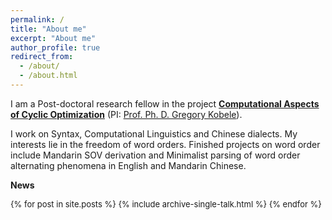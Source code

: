 ```yaml
---
permalink: /
title: "About me"
excerpt: "About me"
author_profile: true
redirect_from: 
  - /about/
  - /about.html
---
```


I am a Post-doctoral research fellow in the project __[Computational Aspects of Cyclic Optimization](https://www.philol.uni-leipzig.de/en/institute-of-linguistics/research/ru-cyclic-optimization/computational-aspects-of-cyclic-optimization)__ (PI: [Prof. Ph. D. Gregory Kobele](https://home.uni-leipzig.de/gkobele/)). 

I work on Syntax, Computational Linguistics and Chinese dialects. My interests lie in the freedom of word orders. Finished projects on word order include Mandarin SOV derivation and Minimalist parsing of word order alternating phenomena in English and Mandarin Chinese. 

**News**

 <font size="-1">

{% for post in site.posts %}
  {% include archive-single-talk.html %}
{% endfor %}

</font>